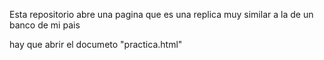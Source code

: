 Esta repositorio abre una pagina que es una replica muy similar a la de un banco de mi pais

hay que abrir el documeto "practica.html"


